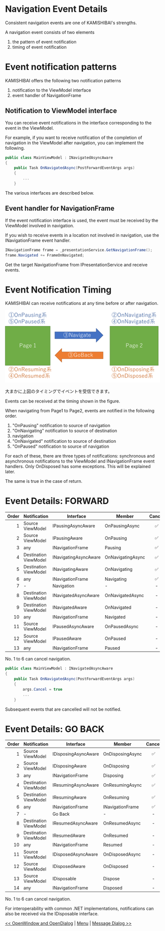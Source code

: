 # Navigation Event Details

Consistent navigation events are one of KAMISHIBAI's strengths.

A navigation event consists of two elements

1. the pattern of event notification
2. timing of event notification

# Event notification patterns

KAMISHIBAI offers the following two notification patterns

1. notification to the ViewModel interface
2. event handler of NavigationFrame

## Notification to ViewModel interface

You can receive event notifications in the interface corresponding to the event in the ViewModel.

For example, if you want to receive notification of the completion of navigation in the ViewModel after navigation, you can implement the following.

```cs
public class MainViewModel : INavigatedAsyncAware
{
    public Task OnNavigatedAsync(PostForwardEventArgs args)
    {
        ...
    }
```

The various interfaces are described below.

## Event handler for NavigationFrame

If the event notification interface is used, the event must be received by the ViewModel involved in navigation.

If you wish to receive events in a location not involved in navigation, use the INavigationFrame event handler.

```cs
INavigationFrame frame = _presentationService.GetNavigationFrame();
frame.Navigated += FrameOnNavigated;
```

Get the target NavigationFrame from IPresentationService and receive events.

# Event Notification Timing

KAMISHIBAI can receive notifications at any time before or after navigation.

![](/Images/navigation-event.png)

大まかに上図のタイミングでイベントを受信できます。

Events can be received at the timing shown in the figure.

When navigating from Page1 to Page2, events are notified in the following order.


1. "OnPausing" notification to source of navigation
2. "OnNavigating" notification to source of destination
3. navigation
4. "OnNavigated" notification to source of destination
5. "OnPaused" notification to source of navigation

For each of these, there are three types of notifications: synchronous and asynchronous notifications to the ViewModel and INavigationFrame event handlers.
Only OnDisposed has some exceptions. This will be explained later.

The same is true in the case of return.


# Event Details: FORWARD

|Order|Notification|Interface|Member|Cancel|
|--:|:--|--|--|:-:|
|1|Source ViewModel|IPausingAsyncAware|OnPausingAsync|✅|
|2|Source ViewModel|IPausingAware|OnPausing|✅|
|3|any|INavigationFrame|Pausing|✅|
|4|Destination ViewModel|INavigatingAsyncAware|OnNavigatingAsync|✅|
|5|Destination ViewModel|INavigatingAware|OnNavigating|✅|
|6|any|INavigationFrame|Navigating|✅|
|7|-|Navigation|-|-|
|8|Destination ViewModel|INavigatedAsyncAware|OnNavigatedAsync|-|
|9|Destination ViewModel|INavigatedAware|OnNavigated|-|
|10|any|INavigationFrame|Navigated|-|
|11|Source ViewModel|IPausedAsyncAware|OnPausedAsync|-|
|12|Source ViewModel|IPausedAware|OnPaused|-|
|13|any|INavigationFrame|Paused|-|

No. 1 to 6 can cancel navigation.

```cs
public class MainViewModel : INavigatedAsyncAware
{
    public Task OnNavigatedAsync(PostForwardEventArgs args)
    {
        args.Cancel = true
        ...
    }
```

Subsequent events that are cancelled will not be notified.

# Event Details: GO BACK

|Order|Notification|Interface|Member|Cancel|
|--:|:--|--|--|:-:|
|1|Source ViewModel|IDisposingAsyncAware|OnDisposingAsync|✅|
|2|Source ViewModel|IDisposingAware|OnDisposing|✅|
|3|any|INavigationFrame|Disposing|✅|
|4|Destination ViewModel|IResumingAsyncAware|OnResumingAsync|✅|
|5|Destination ViewModel|IResumingAware|OnResuming|✅|
|6|any|INavigationFrame|INavigationFrame|✅|
|7|-|Go Back|-|-|
|8|Destination ViewModel|IResumedAsyncAware|OnResumedAsync|-|
|9|Destination ViewModel|IResumedAware|OnResumed|-|
|10|any|INavigationFrame|Resumed|-|
|11|Source ViewModel|IDisposedAsyncAware|OnDisposedAsync|-|
|12|Source ViewModel|IDisposedAware|OnDisposed|-|
|13|Source ViewModel|IDisposable|Dispose|-|
|14|any|INavigationFrame|Disposed|-|

No. 1 to 6 can cancel navigation.

For interoperability with common .NET implementations, notifications can also be received via the IDisposable interface.

[<< OpenWindow and OpenDialog](06-open-window-and-dialog.md) | [Menu](01-table-of-contents.md) | [Message Dialog >>](08-message-dialog.md)
